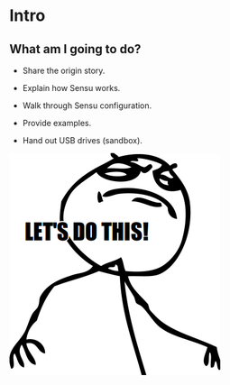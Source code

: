 <!SLIDE bullets incremental>
# Intro

## What am I going to do?

<!SLIDE bullets incremental>
* Share the origin story.

* Explain how Sensu works.

* Walk through Sensu configuration.

* Provide examples.

* Hand out USB drives (<span class='green'>sandbox</span>).

<!SLIDE center>
![letter](../img/lets_do_this.png)

